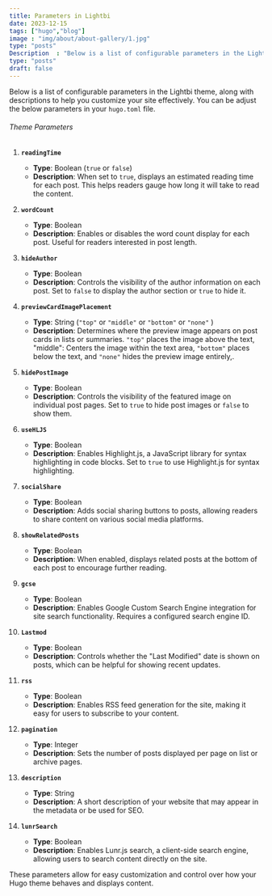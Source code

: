 ```yaml
---
title: Parameters in Lightbi
date: 2023-12-15
tags: ["hugo","blog"]
image : "img/about/about-gallery/1.jpg"
type: "posts"
Description  : "Below is a list of configurable parameters in the Lightbi theme, along with descriptions to help you customize your site effectively."
type: "posts"
draft: false
---
```


Below is a list of configurable parameters in the Lightbi theme, along with descriptions to help you customize your site effectively. You can be adjust the below parameters in your `hugo.toml` file.

###### Theme Parameters


1. **`readingTime`**  
   - **Type**: Boolean (`true` or `false`)
   - **Description**: When set to `true`, displays an estimated reading time for each post. This helps readers gauge how long it will take to read the content.

2. **`wordCount`**  
   - **Type**: Boolean
   - **Description**: Enables or disables the word count display for each post. Useful for readers interested in post length.

3. **`hideAuthor`**  
   - **Type**: Boolean
   - **Description**: Controls the visibility of the author information on each post. Set to `false` to display the author section or `true` to hide it.

4. **`previewCardImagePlacement`**  
   - **Type**: String (`"top"` or `"middle"` or `"bottom"` or `"none"` )
   - **Description**: Determines where the preview image appears on post cards in lists or summaries. `"top"` places the image above the text, "middle": Centers the image within the text area, `"bottom"` places below the text, and `"none"` hides the preview image entirely,.

5. **`hidePostImage`**  
   - **Type**: Boolean
   - **Description**: Controls the visibility of the featured image on individual post pages. Set to `true` to hide post images or `false` to show them.

6. **`useHLJS`**  
   - **Type**: Boolean
   - **Description**: Enables Highlight.js, a JavaScript library for syntax highlighting in code blocks. Set to `true` to use Highlight.js for syntax highlighting.

7. **`socialShare`**  
   - **Type**: Boolean
   - **Description**: Adds social sharing buttons to posts, allowing readers to share content on various social media platforms.

8. **`showRelatedPosts`**  
   - **Type**: Boolean
   - **Description**: When enabled, displays related posts at the bottom of each post to encourage further reading.

9. **`gcse`**  
   - **Type**: Boolean
   - **Description**: Enables Google Custom Search Engine integration for site search functionality. Requires a configured search engine ID.

10. **`Lastmod`**  
    - **Type**: Boolean
    - **Description**: Controls whether the "Last Modified" date is shown on posts, which can be helpful for showing recent updates.

11. **`rss`**  
    - **Type**: Boolean
    - **Description**: Enables RSS feed generation for the site, making it easy for users to subscribe to your content.

12. **`pagination`**  
    - **Type**: Integer
    - **Description**: Sets the number of posts displayed per page on list or archive pages.

13. **`description`**  
    - **Type**: String
    - **Description**: A short description of your website that may appear in the metadata or be used for SEO.

14. **`lunrSearch`**  
    - **Type**: Boolean
    - **Description**: Enables Lunr.js search, a client-side search engine, allowing users to search content directly on the site.


These parameters allow for easy customization and control over how your Hugo theme behaves and displays content. 